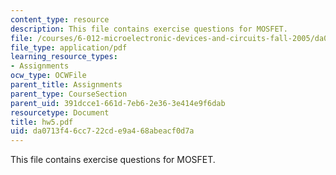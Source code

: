 ```yaml
---
content_type: resource
description: This file contains exercise questions for MOSFET.
file: /courses/6-012-microelectronic-devices-and-circuits-fall-2005/da0713f46cc722cde9a468abeacf0d7a_hw5.pdf
file_type: application/pdf
learning_resource_types:
- Assignments
ocw_type: OCWFile
parent_title: Assignments
parent_type: CourseSection
parent_uid: 391dcce1-661d-7eb6-2e36-3e414e9f6dab
resourcetype: Document
title: hw5.pdf
uid: da0713f4-6cc7-22cd-e9a4-68abeacf0d7a
---
```

This file contains exercise questions for MOSFET.

